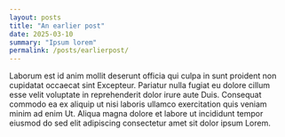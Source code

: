 ```yaml
---
layout: posts
title: "An earlier post"
date: 2025-03-10
summary: "Ipsum lorem"
permalink: /posts/earlierpost/
---
```

Laborum est id anim mollit deserunt officia qui culpa in sunt proident non cupidatat occaecat sint Excepteur. Pariatur nulla fugiat eu dolore cillum esse velit voluptate in reprehenderit dolor irure aute Duis. Consequat commodo ea ex aliquip ut nisi laboris ullamco exercitation quis veniam minim ad enim Ut. Aliqua magna dolore et labore ut incididunt tempor eiusmod do sed elit adipiscing consectetur amet sit dolor ipsum Lorem.
